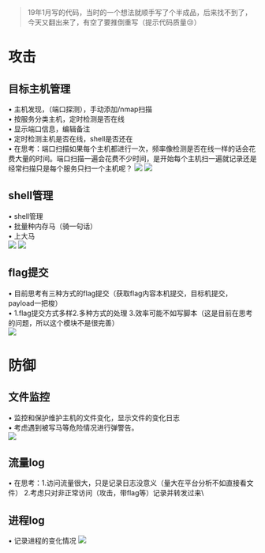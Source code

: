 > 19年1月写的代码，当时的一个想法就顺手写了个半成品，后来找不到了，今天又翻出来了，有空了要推倒重写（提示代码质量😢）

# 攻击
## 目标主机管理
• 主机发现，（端口探测），手动添加/nmap扫描\
• 按服务分类主机，定时检测是否在线\
• 显示端口信息，编辑备注\
• 定时检测主机是否在线，shell是否还在\
• 在思考：端口扫描如果每个主机都进行一次，频率像检测是否在线一样的话会花费大量的时间。端口扫描一遍会花费不少时间，是开始每个主机扫一遍就记录还是经常扫描只是每个服务只扫一个主机呢？
![](https://cdn.nlark.com/yuque/0/2019/png/239512/1548673486772-ab1676c5-5649-407b-9528-be8794ae95fd.png)
![](https://cdn.nlark.com/yuque/0/2019/png/239512/1548673538233-c904b948-e260-4e56-87ab-61655f6cd164.png)

## shell管理
• shell管理\
• 批量种内存马（骑一句话）\
• 上大马\
![](https://cdn.nlark.com/yuque/0/2019/png/239512/1548673686719-b69673a6-73d6-4d08-8192-4fc48e862caa.png)
![](https://cdn.nlark.com/yuque/0/2019/png/239512/1548673696300-39203c3d-8643-452a-82dc-cd4732a6e235.png)

## flag提交
• 目前思考有三种方式的flag提交（获取flag内容本机提交，目标机提交，payload一把梭）\
• 1.flag提交方式多样2.多种方式的处理 3.效率可能不如写脚本（这是目前在思考的问题，所以这个模块不是很完善）\
![](https://cdn.nlark.com/yuque/0/2019/png/239512/1548673891713-d4a7bd8a-b4cf-429a-bf05-566e7eb37e2d.png)

# 防御

## 文件监控
• 监控和保护维护主机的文件变化，显示文件的变化日志\
• 考虑遇到被写马等危险情况进行弹警告。\
![](https://cdn.nlark.com/yuque/0/2019/png/239512/1548674204880-9f4019b3-6681-4aef-975a-bba1b9fb5c1a.png)

## 流量log
• 在思考：1.访问流量很大，只是记录日志没意义（量大在平台分析不如直接看文件） 2.考虑只对非正常访问（攻击，带flag等）记录并转发过来\

## 进程log
• 记录进程的变化情况
![](https://cdn.nlark.com/yuque/0/2019/png/239512/1548674398796-1b10f452-dd8f-4ff8-b7e5-c5c87e58bd16.png)
